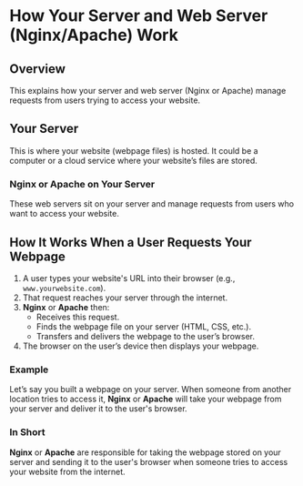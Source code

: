 # How Your Server and Web Server (Nginx/Apache) Work

## Overview
This explains how your server and web server (Nginx or Apache) manage requests from users trying to access your website.

## Your Server
This is where your website (webpage files) is hosted. It could be a computer or a cloud service where your website’s files are stored.

### Nginx or Apache on Your Server
These web servers sit on your server and manage requests from users who want to access your website.

## How It Works When a User Requests Your Webpage

1. A user types your website's URL into their browser (e.g., `www.yourwebsite.com`).
2. That request reaches your server through the internet.
3. **Nginx** or **Apache** then:
   - Receives this request.
   - Finds the webpage file on your server (HTML, CSS, etc.).
   - Transfers and delivers the webpage to the user’s browser.
4. The browser on the user’s device then displays your webpage.

### Example
Let’s say you built a webpage on your server. When someone from another location tries to access it, **Nginx** or **Apache** will take your webpage from your server and deliver it to the user's browser.

### In Short
**Nginx** or **Apache** are responsible for taking the webpage stored on your server and sending it to the user's browser when someone tries to access your website from the internet.
